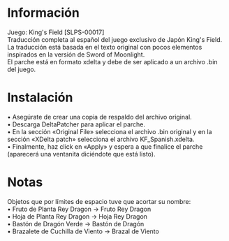 # Información
Juego: King's Field [SLPS-00017] \
Traducción completa al español del juego exclusivo de Japón King's Field. \
La traducción está basada en el texto original con pocos elementos inspirados en la versión de Sword of Moonlight. \
El parche está en formato xdelta y debe de ser aplicado a un archivo .bin del juego.
# Instalación
• Asegúrate de crear una copia de respaldo del archivo original. \
• Descarga DeltaPatcher﻿﻿ para aplicar el parche. \
• En la sección «Original File» selecciona el archivo .bin original y en la sección «XDelta patch» selecciona el archivo KF_Spanish.xdelta.  \
• Finalmente, haz click en «Apply» y espera a que finalice el parche (aparecerá una ventanita diciéndote que está listo).
# Notas
Objetos que por límites de espacio tuve que acortar su nombre: \
• Fruto de Planta Rey Dragon → Fruto Rey Dragon \
• Hoja de Planta Rey Dragon → Hoja Rey Dragon \
• Bastón de Dragón Verde → Bastón de Dragón \
• Brazalete de Cuchilla de Viento → Brazal de Viento
